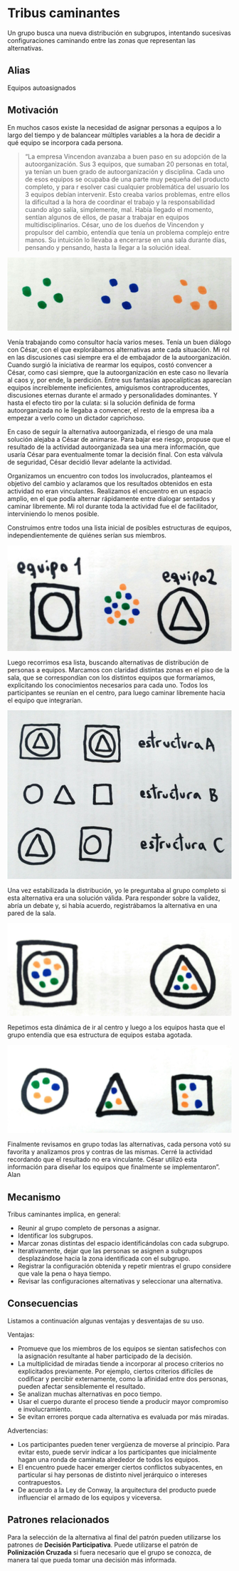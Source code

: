 # Tribus caminantes

Un grupo busca una nueva distribución en subgrupos, intentando sucesivas configuraciones caminando entre las zonas que representan las alternativas. 

## Alias
Equipos autoasignados

## Motivación
En muchos casos existe la necesidad de asignar personas a equipos a lo largo del tiempo y de balancear múltiples variables a la hora de decidir a qué equipo se incorpora cada persona.
>“La empresa Vincendon avanzaba a buen paso en su adopción de la autoorganización. Sus 3 equipos, que sumaban 20 personas en total, ya tenían un buen grado de autoorganización y disciplina. Cada uno de esos equipos se ocupaba de una parte muy pequeña del producto completo, y para r	esolver casi cualquier problemática del usuario los 3 equipos debían intervenir. Esto creaba varios problemas, entre ellos la dificultad a la hora de coordinar el trabajo y la responsabilidad cuando algo salía, simplemente, mal. Había llegado el momento, sentían algunos de ellos, de pasar a trabajar en equipos multidisciplinarios. César, uno de los dueños de Vincendon y propulsor del cambio, entendía que tenía un problema complejo entre manos. Su intuición lo llevaba a encerrarse en una sala durante días, pensando y pensando, hasta la llegar a la solución ideal.

![Distribución funcional](/images/TribusCaminantes1.jpg "La distribución de equipos en ese momento se veía más o menos así. Estaban divididos por especialidad")

Venía trabajando como consultor hacía varios meses. Tenía un buen diálogo con César, con el que explorábamos alternativas ante cada situación. Mi rol en las discusiones casi siempre era el de embajador de la autoorganización. Cuando surgió la iniciativa de rearmar los equipos, costó convencer a César, como casi siempre, que la autoorganización en este caso no llevaría al caos y, por ende, la perdición. Entre sus fantasías apocalípticas aparecían equipos increíblemente ineficientes, amiguismos contraproducentes, discusiones eternas durante el armado y personalidades dominantes. Y hasta el efecto tiro por la culata: si la solución definida de forma autoorganizada no le llegaba a convencer, el resto de la empresa iba a empezar a verlo como un dictador caprichoso.

En caso de seguir la alternativa autoorganizada, el riesgo de una mala solución alejaba a César de animarse. Para bajar ese riesgo, propuse que el resultado de la actividad autoorganizada sea una mera información, que usaría César para eventualmente tomar la decisión final. Con esta válvula de seguridad, César decidió llevar adelante la actividad.

Organizamos un encuentro con todos los involucrados, planteamos el objetivo del cambio y aclaramos que los resultados obtenidos en esta actividad no eran vinculantes.
Realizamos el encuentro en un espacio amplio, en el que podía alternar rápidamente entre dialogar sentados y caminar libremente. Mi rol durante toda la actividad fue el de facilitador, interviniendo lo menos posible.

Construimos entre todos una lista inicial de posibles estructuras de equipos, independientemente de quiénes serían sus miembros.

![Posibles estructuras](/images/TribusCaminantes2.jpg "Estos son tres ejemplos de posibles estructuras de equipos. Cada equipo sabe hacer entre uno y tres tipos de producto. En todos los casos, son capaces de hacerlos de principio a fin (esto implica que debe haber al menos una persona de cada especialidad en cada equipo).")

Luego recorrimos esa lista, buscando alternativas de distribución de personas a equipos. Marcamos con claridad distintas zonas en el piso de la sala, que se correspondían con los distintos equipos que formaríamos, explicitando los conocimientos necesarios para cada uno. Todos los participantes se reunían en el centro, para luego caminar libremente hacia el equipo que integrarían.

![Ejemplo 2 equipos](/images/TribusCaminantes3.jpg "Así se veía la sala desde arriba. Las dos zonas -una para cada equipo- marcadas en el piso y todas las personas en el centro.")

Una vez estabilizada la distribución, yo le preguntaba al grupo completo si esta alternativa era una solución válida. Para responder sobre la validez, abría un debate y, si había acuerdo, registrábamos la alternativa en una pared de la sala.

![Ejemplo 2 equipos ya asignados](/images/TribusCaminantes4.jpg "Una vez estabilizada la distribución de equipos, la sala quedaba así, con todas las personas asignadas a un equipo. Esto lo fuimos repitiendo varias veces, buscando variantes de asignación para esta estructura.")

Repetimos esta dínámica de ir al centro y luego a los equipos hasta que el grupo entendía que esa estructura de equipos estaba agotada.

![Ejemplo 3 equipos](/images/TribusCaminantes5.jpg "Luego intentamos con otras estructuras de equipos, en este caso eran tres equipos, uno para cada tipo de producto.")

Finalmente revisamos en grupo todas las alternativas, cada persona votó su favorita y analizamos pros y contras de las mismas. Cerré la actividad recordando que el resultado no era vinculante.
César utilizó esta información para diseñar los equipos que finalmente se implementaron”.
Alan

## Mecanismo
Tribus caminantes implica, en general:
* Reunir al grupo completo de personas a asignar.
* Identificar los subgrupos.
* Marcar zonas distintas del espacio identificándolas con cada subgrupo.
* Iterativamente, dejar que las personas se asignen a subgrupos desplazándose hacia la zona identificada con el subgrupo.
* Registrar la configuración obtenida y repetir mientras el grupo considere que vale la pena o haya tiempo.
* Revisar las configuraciones alternativas y seleccionar una alternativa.

## Consecuencias
Listamos a continuación algunas ventajas y desventajas de su uso.

Ventajas:
* Promueve que los miembros de los equipos se sientan satisfechos con la asignación resultante al haber participado de la decisión.
* La multiplicidad de miradas tiende a incorporar al proceso criterios no explicitados previamente. Por ejemplo, ciertos criterios difíciles de codificar y percibir externamente, como la afinidad entre dos personas, pueden afectar sensiblemente el resultado.
* Se analizan muchas alternativas en poco tiempo.
* Usar el cuerpo durante el proceso tiende a producir mayor compromiso e involucramiento.
* Se evitan errores porque cada alternativa es evaluada por más miradas.

Advertencias:
* Los participantes pueden tener vergüenza de moverse al principio. Para evitar esto, puede servir indicar a los participantes que inicialmente hagan una ronda de caminata alrededor de todos los equipos.
* El encuentro puede hacer emerger ciertos conflictos subyacentes, en particular si hay personas de distinto nivel jerárquico o intereses contrapuestos.
* De acuerdo a la Ley de Conway, la arquitectura del producto puede influenciar el armado de los equipos y viceversa.

## Patrones relacionados
Para la selección de la alternativa al final del patrón pueden utilizarse los patrones de **Decisión Participativa**.
Puede utilizarse el patrón de **Polinización Cruzada** si fuera necesario que el grupo se conozca, de manera tal que pueda tomar una decisión más informada.


